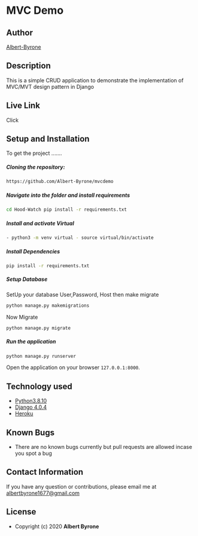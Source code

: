 # MVC Demo
## Author  
  
[Albert-Byrone](https://github.com/Albert-Byrone)  
  
## Description  

This is a simple CRUD application to demonstrate the implementation of MVC/MVT design pattern in Django
  
##  Live Link  
Click 
  
## Setup and Installation  
To get the project .......  
  
##### Cloning the repository:  
 ```bash 
https://github.com/Albert-Byrone/mvcdemo
```
##### Navigate into the folder and install requirements  
 ```bash 
cd Hood-Watch pip install -r requirements.txt 
```
##### Install and activate Virtual  
 ```bash 
- python3 -m venv virtual - source virtual/bin/activate  
```  
##### Install Dependencies  
 ```bash 
 pip install -r requirements.txt 
```  
 ##### Setup Database  
  SetUp your database User,Password, Host then make migrate  
 ```bash 
python manage.py makemigrations 
 ``` 
 Now Migrate  
 ```bash 
 python manage.py migrate 
```
##### Run the application  
 ```bash 
 python manage.py runserver 
``` 
Open the application on your browser `127.0.0.1:8000`.  
  
  
## Technology used  
  
* [Python3.8.10](https://www.python.org/)  
* [Django 4.0.4](https://docs.djangoproject.com/en/4.0/)  
* [Heroku](https://heroku.com)  
  
  
## Known Bugs  
* There are no known bugs currently but pull requests are allowed incase you spot a bug  
  
## Contact Information   
If you have any question or contributions, please email me at albertbyrone1677@gmail.com
## License 

* Copyright (c) 2020 **Albert Byrone**
